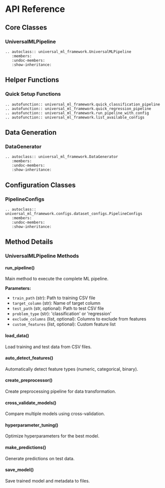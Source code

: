 # API Reference

## Core Classes

### UniversalMLPipeline

```{eval-rst}
.. autoclass:: universal_ml_framework.UniversalMLPipeline
   :members:
   :undoc-members:
   :show-inheritance:
```

## Helper Functions

### Quick Setup Functions

```{eval-rst}
.. autofunction:: universal_ml_framework.quick_classification_pipeline
.. autofunction:: universal_ml_framework.quick_regression_pipeline
.. autofunction:: universal_ml_framework.run_pipeline_with_config
.. autofunction:: universal_ml_framework.list_available_configs
```

## Data Generation

### DataGenerator

```{eval-rst}
.. autoclass:: universal_ml_framework.DataGenerator
   :members:
   :undoc-members:
   :show-inheritance:
```

## Configuration Classes

### PipelineConfigs

```{eval-rst}
.. autoclass:: universal_ml_framework.configs.dataset_configs.PipelineConfigs
   :members:
   :undoc-members:
   :show-inheritance:
```

## Method Details

### UniversalMLPipeline Methods

#### run_pipeline()
Main method to execute the complete ML pipeline.

**Parameters:**
- `train_path` (str): Path to training CSV file
- `target_column` (str): Name of target column
- `test_path` (str, optional): Path to test CSV file
- `problem_type` (str): 'classification' or 'regression'
- `exclude_columns` (list, optional): Columns to exclude from features
- `custom_features` (list, optional): Custom feature list

#### load_data()
Load training and test data from CSV files.

#### auto_detect_features()
Automatically detect feature types (numeric, categorical, binary).

#### create_preprocessor()
Create preprocessing pipeline for data transformation.

#### cross_validate_models()
Compare multiple models using cross-validation.

#### hyperparameter_tuning()
Optimize hyperparameters for the best model.

#### make_predictions()
Generate predictions on test data.

#### save_model()
Save trained model and metadata to files.